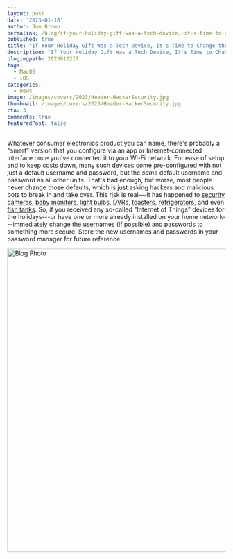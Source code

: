 ```yaml
---
layout: post
date: '2023-01-18'
author: Jon Brown
permalink: /blog/if-your-holiday-gift-was-a-tech-device,-it-s-time-to-change-the-password-/
published: true
title: "If Your Holiday Gift Was a Tech Device, It's Time to Change the Password"
description: "If Your Holiday Gift Was a Tech Device, It's Time to Change the Password"
blogimgpath: 20230102If
tags:
  - MacOS
  - iOS
categories:
  - news
image: /images/covers/2023/Header-HackerSecurity.jpg
thumbnail: /images/covers/2023/Header-HackerSecurity.jpg
cta: 3
comments: true
featuredPost: false
---
```

Whatever consumer electronics product you can name, there's probably a
"smart" version that you configure via an app or Internet-connected
interface once you've connected it to your Wi-Fi network. For ease of
setup and to keep costs down, many such devices come pre-configured with
not just a default username and password, but the *same* default
username and password as all other units. That's bad enough, but worse,
most people never change those defaults, which is just asking hackers
and malicious bots to break in and take over. This risk is real---it has
happened to [security
cameras](https://www.consumerreports.org/home-security-cameras/keep-home-security-cameras-from-being-hacked-a2927068390/),
[baby
monitors](https://www.groovypost.com/howto/secure-your-video-baby-monitor/),
[light
bulbs](https://www.independent.co.uk/tech/philips-hue-smart-light-bulb-hack-cyber-security-a9317456.html),
[DVRs](https://krebsonsecurity.com/2016/10/hacked-cameras-dvrs-powered-todays-massive-internet-outage/),
[toasters](https://www.theatlantic.com/technology/archive/2016/10/we-built-a-fake-web-toaster-and-it-was-hacked-in-an-hour/505571/),
[refrigerators](https://www.newsweek.com/how-cyber-thieves-use-your-smart-fridge-door-your-data-1603488),
and even [fish
tanks](https://www.forbes.com/sites/leemathews/2017/07/27/criminals-hacked-a-fish-tank-to-steal-data-from-a-casino/?sh=3442653032b9).
So, if you received any so-called "Internet of Things" devices for the
holidays---or have one or more already installed on your home
network---immediately change the usernames (if possible) and passwords
to something more secure. Store the new usernames and passwords in your
password manager for future reference.

<img alt="Blog Photo" src="{{ site.site_cdn }}/images/blog/2023/20230102If/image2.jpeg" class="img-fluid rounded m-2" width="700" />

